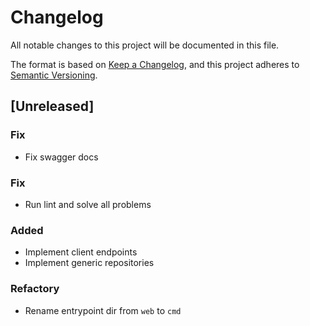 # Changelog

All notable changes to this project will be documented in this file.

The format is based on [Keep a Changelog](https://keepachangelog.com/en/1.0.0/),
and this project adheres to [Semantic Versioning](https://semver.org/spec/v2.0.0.html).

## [Unreleased]

### Fix

- Fix swagger docs


### Fix

- Run lint and solve all problems

### Added

- Implement client endpoints
- Implement generic repositories

### Refactory

- Rename entrypoint dir from `web` to `cmd`
